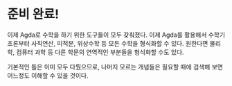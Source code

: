 # 준비 완료!
이제 Agda로 수학을 하기 위한 도구들이 모두 갖춰졌다. 이제 Agda를 활용해서 수학기초론부터 사칙연산, 미적분, 위상수학 등 모든 수학을 형식화할 수 있다. 원한다면 물리학, 컴퓨터 과학 등 다른 학문의 연역적인 부분들을 형식화할 수도 있다.

기본적인 틀은 이미 모두 다뤘으므로, 나머지 모르는 개념들은 필요할 때에 검색해 보면 어느정도 이해할 수 있을 것이다.
